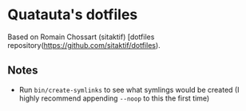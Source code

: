 Quatauta's dotfiles
===================

Based on Romain Chossart (sitaktif) [dotfiles repository(https://github.com/sitaktif/dotfiles).

Notes
-----

* Run `bin/create-symlinks` to see what symlings would be created (I highly recommend appending `--noop` to this the first time)
